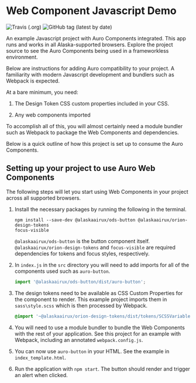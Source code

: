 # Web Component Javascript Demo

![Travis (.org)](https://img.shields.io/travis/AlaskaAirlines/AuroJavascriptDemo?style=for-the-badge) ![GitHub tag (latest by date)](https://img.shields.io/github/v/tag/AlaskaAirlines/AuroJavascriptDemo?style=for-the-badge)

An example Javascript project with Auro Components integrated. This app runs and works in all Alaska-supported browsers. Explore the project source to see the Auro Components being used in a frameworkless environment.

Below are instructions for adding Auro compatibility to your project. A familiarity with modern Javascript development and bundlers such as Webpack is expected.

At a bare minimum, you need:

1. The Design Token CSS custom properties included in your CSS.

1. Any web components imported

To accomplish all of this, you will almost certainly need a module bundler such as Webpack to package the Web Components and dependencies.

Below is a quick outline of how this project is set up to consume the Auro Components.

## Setting up your project to use Auro Web Components

The following steps will let you start using Web Components in your project across all supported browsers.

1. Install the necessary packages by running the following in the terminal.

    ```
    npm install --save-dev @alaskaairux/ods-button @alaskaairux/orion-design-tokens
    focus-visible
    ```

    `@alaskaairux/ods-button` is the button component itself. `@alaskaairux/orion-design-tokens` and `focus-visible` are required dependencies for tokens and focus styles, respectively.

1. In `index.js` in the `src` directory you will need to add imports for all of the components used such as `auro-button`.

   ```js
   import '@alaskaairux/ods-button/dist/auro-button';
   ```

1. The design tokens need to be available as CSS Custom Properties for the component to render. This example project imports them in `sass\style.scss` which is then processed by Webpack.

   ```scss
   @import '~@alaskaairux/orion-design-tokens/dist/tokens/SCSSVariables';
   ```

1. You will need to use a module bundler to bundle the Web Components with the rest of your application. See this project for an example with Webpack, including an annotated `webpack.config.js`.

1. You can now use `auro-button` in your HTML. See the example in `index_template.html`.

1. Run the application with `npm start`. The button should render and trigger an alert when clicked.
